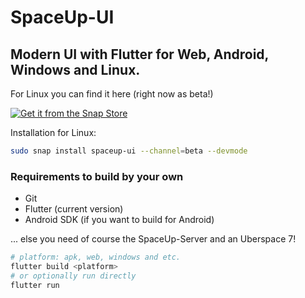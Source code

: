 # SpaceUp-UI

## Modern UI with Flutter for Web, Android, Windows and Linux.

For Linux you can find it here (right now as beta!)

[![Get it from the Snap Store](https://snapcraft.io/static/images/badges/en/snap-store-black.svg)](https://snapcraft.io/spaceup-ui)

Installation for Linux:
```bash
sudo snap install spaceup-ui --channel=beta --devmode
```

### Requirements to build by your own
* Git
* Flutter (current version)
* Android SDK (if you want to build for Android)

... else you need of course the SpaceUp-Server and an Uberspace 7!

```bash
# platform: apk, web, windows and etc.
flutter build <platform>
# or optionally run directly
flutter run
```